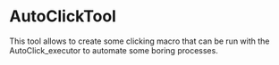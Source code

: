 # AutoClickTool
This tool allows to create some clicking macro that can be run with the AutoClick_executor to automate some boring processes.
